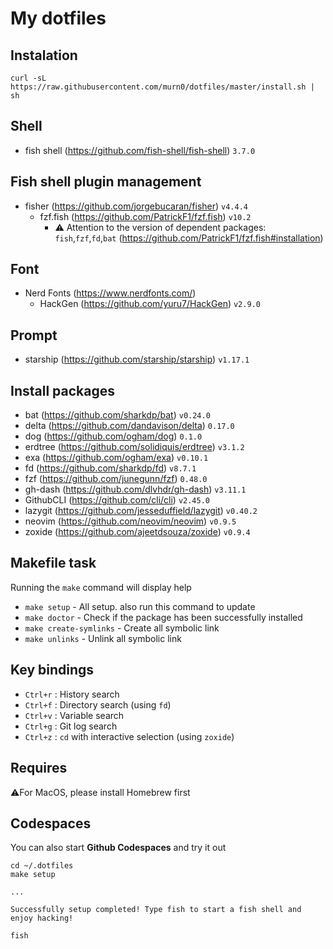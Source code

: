 # My dotfiles
## Instalation
```
curl -sL https://raw.githubusercontent.com/murn0/dotfiles/master/install.sh | sh
```
## Shell
- fish shell (https://github.com/fish-shell/fish-shell) `3.7.0`

## Fish shell plugin management
- fisher (https://github.com/jorgebucaran/fisher) `v4.4.4`
    - fzf.fish (https://github.com/PatrickF1/fzf.fish) `v10.2`
        - ⚠️ Attention to the version of dependent packages: `fish`,`fzf`,`fd`,`bat` (https://github.com/PatrickF1/fzf.fish#installation)

## Font
- Nerd Fonts (https://www.nerdfonts.com/)
    - HackGen (https://github.com/yuru7/HackGen) `v2.9.0`

## Prompt
- starship (https://github.com/starship/starship) `v1.17.1`

## Install packages
- bat (https://github.com/sharkdp/bat) `v0.24.0`
- delta (https://github.com/dandavison/delta) `0.17.0`
- dog (https://github.com/ogham/dog) `0.1.0`
- erdtree (https://github.com/solidiquis/erdtree) `v3.1.2`
- exa (https://github.com/ogham/exa) `v0.10.1`
- fd (https://github.com/sharkdp/fd) `v8.7.1`
- fzf (https://github.com/junegunn/fzf) `0.48.0`
- gh-dash (https://github.com/dlvhdr/gh-dash) `v3.11.1`
- GithubCLI (https://github.com/cli/cli) `v2.45.0`
- lazygit (https://github.com/jesseduffield/lazygit) `v0.40.2`
- neovim (https://github.com/neovim/neovim) `v0.9.5`
- zoxide (https://github.com/ajeetdsouza/zoxide) `v0.9.4`

## Makefile task
Running the `make` command will display help
- `make setup` - All setup. also run this command to update
- `make doctor` - Check if the package has been successfully installed
- `make create-symlinks` - Create all symbolic link
- `make unlinks` - Unlink all symbolic link

## Key bindings
- `Ctrl+r` : History search
- `Ctrl+f` : Directory search (using `fd`)
- `Ctrl+v` : Variable search
- `Ctrl+g` : Git log search
- `Ctrl+z` : `cd` with interactive selection (using `zoxide`)

## Requires
⚠️For MacOS, please install Homebrew first

## Codespaces
You can also start **Github Codespaces** and try it out
```
cd ~/.dotfiles
make setup

...

Successfully setup completed! Type fish to start a fish shell and enjoy hacking!

fish
```